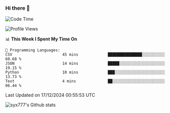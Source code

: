 ### Hi there 👋

<!--
**syx777/syx777** is a ✨ _special_ ✨ repository because its `README.md` (this file) appears on your GitHub profile.

Here are some ideas to get you started:

- 🔭 I’m currently working on ...
- 🌱 I’m currently learning ...
- 👯 I’m looking to collaborate on ...
- 🤔 I’m looking for help with ...
- 💬 Ask me about ...
- 📫 How to reach me: ...
- 😄 Pronouns: ...
- ⚡ Fun fact: ...
-->
<!--START_SECTION:waka-->
![Code Time](http://img.shields.io/badge/Code%20Time-300%20hrs%2049%20mins-blue)

![Profile Views](http://img.shields.io/badge/Profile%20Views-0-blue)

📊 **This Week I Spent My Time On** 

```text
💬 Programming Languages: 
CSV                      45 mins             ███████████████░░░░░░░░░░   60.68 % 
JSON                     14 mins             █████░░░░░░░░░░░░░░░░░░░░   19.15 % 
Python                   10 mins             ███░░░░░░░░░░░░░░░░░░░░░░   13.73 % 
Text                     4 mins              ██░░░░░░░░░░░░░░░░░░░░░░░   06.44 % 
```


 Last Updated on 17/12/2024 00:55:53 UTC
<!--END_SECTION:waka-->

![syx777's Github stats](https://github-readme-stats-syx777.vercel.app/api?username=syx777&show_icons=true&count_private=true)
